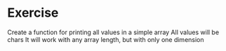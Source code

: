 # Exercise

Create a function for printing all values in a simple array
All values will be chars
It will work with any array length, but with only one dimension